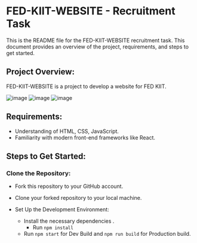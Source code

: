 
# FED-KIIT-WEBSITE - Recruitment Task
This is the README file for the FED-KIIT-WEBSITE recruitment task. This document provides an overview of the project, requirements, and steps to get started.

## Project Overview:

FED-KIIT-WEBSITE is a project to develop a website for FED KIIT. <br>

![image](https://github.com/VinamraSaurav/fed-kiit-website-project/assets/80186642/94bc8d19-b581-41a3-8d4c-f367274d53c9)
![image](https://github.com/VinamraSaurav/fed-kiit-website-project/assets/80186642/44236a93-3385-400c-af61-4b4ea16bcd32)
![image](https://github.com/VinamraSaurav/fed-kiit-website-project/assets/80186642/44ef4b12-2e3f-4392-a642-d2760cbed133)

## Requirements:

- Understanding of HTML, CSS, JavaScript.
- Familiarity with modern front-end frameworks like React.

## Steps to Get Started:

### Clone the Repository:

  - Fork this repository to your GitHub account.
  - Clone your forked repository to your local machine.
  - Set Up the Development Environment:

    - Install the necessary dependencies .
       - Run ```npm install```
    - Run ```npm start``` for Dev Build and ```npm run build``` for Production build.
